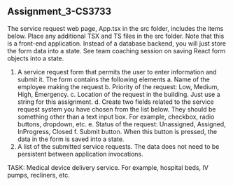 ## Assignment_3-CS3733

The service request web page, App.tsx in the src folder, includes the items below. Place any additional TSX and
TS files in the src folder. Note that this is a front-end application. Instead of a database backend, you will just
store the form data into a state. See team coaching session on saving React form objects into a state.
1. A service request form that permits the user to enter information and submit it. The form contains the
following elements
a. Name of the employee making the request
b. Priority of the request: Low, Medium, High, Emergency.
c. Location of the request in the building. Just use a string for this assignment.
d. Create two fields related to the service request system you have chosen from the list below.
They should be something other than a text input box. For example, checkbox, radio buttons,
dropdown, etc.
e. Status of the request: Unassigned, Assigned, InProgress, Closed
f. Submit button. When this button is pressed, the data in the form is saved into a state.
2. A list of the submitted service requests. The data does not need to be persistent between application
invocations.

TASK: Medical device delivery service. For example, hospital beds, IV pumps, recliners, etc.

